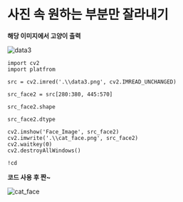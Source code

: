 # 사진 속 원하는 부분만 잘라내기

**해당 이미지에서 고양이 출력**



![data3](C:\Users\wnsgh\Desktop\2021-K-Digital-Training-0608main\2021-K-Digital-Training-main\data3.png)



```
import cv2
import platfrom

src = cv2.imred('.\\data3.png', cv2.IMREAD_UNCHANGED)

src_face2 = src[280:380, 445:570]

src_face2.shape

src_face2.dtype

cv2.imshow('Face_Image', src_face2)
cv2.imwrite('.\\cat_face.png', src_face2)
cv2.waitkey(0)
cv2.destroyAllWindows()

!cd
```

**코드 사용 후 짠~** 



![cat_face](C:\Users\wnsgh\Desktop\2021-K-Digital-Training-0608main\2021-K-Digital-Training-main\cat_face.png)